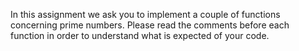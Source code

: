 In this assignment we ask you to implement a couple of functions concerning prime numbers. Please read the comments 
before each function in order to understand what is expected of your code.